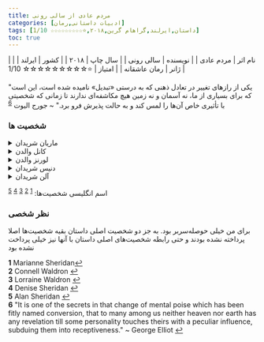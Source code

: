 ```yaml
---
title: مردم عادی از سالی رونی
categories: [ادبیات داستانی,رمان]
tags: [داستان,ایرلند,گراهام گرین,۲۰۱۸,⭐☆☆☆☆☆☆☆☆☆ 1/10]
toc: true
---
```


| نام اثر | مردم عادی |
| نویسنده | سالی رونی |
| سال چاپ | ۲۰۱۸  |
| کشور | ایرلند  |
| ژانر | رمان عاشقانه  |
| امتیاز | ⭐☆☆☆☆☆☆☆☆☆ 1/10  |


"یکی از رازهای تغییر در تعادل ذهنی که به درستی «تبدیل» نامیده شده است، این است که برای بسیاری از ما، نه آسمان و نه زمین هیچ مکاشفه‌ای ندارند تا زمانی که شخصیتی با تأثیری خاص آن‌ها را لمس کند و به حالت پذیرش فرو برد." ~ جورج الیوت
<sup id="a6">[6](#f6)</sup>


### شخصیت ها
<details>
  <summary>ماریان شریدان</summary>
ماریان دختر باهوش، مستقل و گاهی منزوی است که در دوران مدرسه و دانشگاه دچار مشکلات عاطفی و اجتماعی می‌شود. او از یک خانواده‌ی مرفه می‌آید و رابطه‌ی پیچیده‌ای با مادر و برادرش دارد.
</details>
<details>
  <summary>کانل والدن</summary>
  کانل پسری باهوش، حساس و محبوب است که با مادر مجردش زندگی می‌کند. او از یک خانواده‌ی متوسط و کارگری می‌آید. رابطه‌ی او با ماریان از دوران مدرسه شروع می‌شود و در طول رمان تغییرات زیادی می‌کند.
</details>
<details>
  <summary>لورنز والدن</summary>
مادر کانل، که به عنوان خدمتکار در خانه‌ی ماریان کار می‌کند. او زنی مهربان و حامی کانل است و رابطه‌ی خوبی با او دارد.
</details>
<details>
  <summary>دنیس شریدان</summary>
مادر ماریان، زنی سختگیر و سرد است که رابطه‌ی مشکل‌داری با ماریان دارد. او با مشکلاتی در ارتباط با تربیت فرزندانش روبه‌رو است.
</details>
<details>
  <summary>آلن شریدان</summary>
برادر ماریان که رفتاری خشن و تحقیرآمیز با او دارد. رابطه‌ی او با ماریان یکی از منابع اصلی تنش در زندگی اوست.
</details>

اسم انگلیسی شخصیت‌ها:
<sup id="a1">[1](#f1)</sup>
<sup id="a2">[2](#f2)</sup>
<sup id="a3">[3](#f3)</sup>
<sup id="a4">[4](#f4)</sup>
<sup id="a5">[5](#f5)</sup>

### نظر شخصی

برای من خیلی حوصله‌سربر بود. به جز دو شخصیت اصلی داستان بقیه شخصیت‌ها اصلا پرداخته نشده بودند و حتی رابطه شخصیت‌های اصلی داستان با آنها نیز خیلی پرداخت نشده بود


<b id="f1">1</b> <span class="footnote">Marianne Sheridan</span>[↩](#a1)
<br><b id="f2">2</b> <span class="footnote">Connell Waldron</span> [↩](#a2)
<br><b id="f3">3</b> <span class="footnote">Lorraine Waldron</span> [↩](#a3)
<br><b id="f4">4</b> <span class="footnote">Denise Sheridan</span> [↩](#a4)
<br><b id="f5">5</b> <span class="footnote">Alan Sheridan</span> [↩](#a5)
<br><b id="f6">6</b> <span class="footnote"> "It is one of the secrets in that change of mental poise which has been fitly named conversion, that to many among us neither heaven nor earth has any revelation till some personality touches theirs with a peculiar influence, subduing them into receptiveness." ~ George Elliot </span> [↩](#a6)
